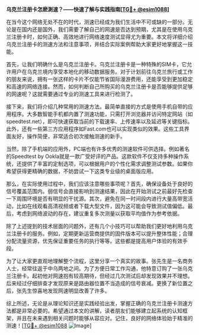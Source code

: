 **乌克兰注册卡怎麽測速？——快速了解与实践指南[[TG💪+ @esim1088](https://t.me/s/esim1088)]**

在当今这个网络无处不在的时代，测速已经成为我们生活中不可或缺的一部分。无论是在国内还是国外，我们需要了解自己的网速是否达到预期，尤其是在使用乌克兰注册卡时，如何正确、高效地进行网络速度测试显得尤为重要。本文将详细介绍乌克兰注册卡的测速方法和注意事项，并结合实际案例帮助大家更好地掌握这一技能。

首先，让我们明确什么是乌克兰注册卡。乌克兰注册卡是一种特殊的SIM卡，它允许用户在乌克兰境内享受本地化的移动数据服务。对于计划前往乌克兰旅行或工作的朋友来说，拥有一张这样的卡片不仅能节省国际漫游费用，还能享受到更加稳定和高速的网络连接。然而，如何判断自己所购买的乌克兰注册卡是否能够提供足够的网速呢？这就需要通过专业的测速工具来进行检测了。

接下来，我们将介绍几种常用的测速方法。最简单直接的方式是使用手机自带的应用程序。大多数智能手机都内置了测速功能，只需打开浏览器并访问特定网站（如speedtest.net），即可快速获取当前的下载速率、上传速率以及延迟等关键指标。此外，还有一些第三方应用程序如Fast.com也可以实现类似的效果。这些工具界面友好，操作简便，非常适合初次接触测速的新手。

当然，除了手机端的应用外，PC端也有许多优秀的测速软件可供选择。例如著名的Speedtest by Ookla就是一款广受好评的产品。这款软件不仅支持多种操作系统，还提供了丰富的定制选项，可以根据用户的个性化需求调整测试参数。如果你希望获得更精确的数据，不妨尝试一下这类专业级的桌面版应用。

那么，在实际使用过程中，我们应该注意哪些事项呢？首先，确保设备处于良好的信号覆盖范围内。弱信号会直接影响到测速结果，因此在开始测试之前最好先检查一下周围环境是否有明显的干扰源。其次，避免在同一时间段内进行大量高带宽活动，比如在线观看高清视频或者下载大型文件，因为这可能会导致测试值偏低。最后，考虑到网络波动的存在，建议重复多次测量以获取平均值作为参考依据。

除了上述提到的技术层面的问题外，还有几个小技巧可以帮助我们更好地利用乌克兰注册卡的服务。例如，定期更新运营商提供的固件版本可以提升整体性能；合理分配流量资源，优先保证重要任务的执行等等。这些都是提高用户体验的有效手段。

为了让大家更直观地理解整个流程，这里分享一个真实的故事。张先生是一名商务人士，经常往返于中乌两地之间。为了方便日常工作沟通，他特意订购了一张乌克兰注册卡。起初他对网速抱有较高期待，但经过几次测试后却发现效果并不理想。后来经过仔细排查才发现原来是路由器位置不当造成的信号衰减。更换了新位置之后，张先生惊喜地发现网速明显改善了许多。

综上所述，无论是从理论知识还是实践经验出发，掌握正确的乌克兰注册卡测速方法都是非常必要的。希望通过本文的讲解，读者朋友们能够建立起系统的认知框架，并且在未来遇到相关问题时能够从容应对。记住，良好的网络体验始于精准的测速！[[TG💪+ @esim1088](https://t.me/s/esim1088) ![Image](https://i.postimg.cc/4NQfJmqS/Snipaste-2025-05-13-00-14-12.png)]